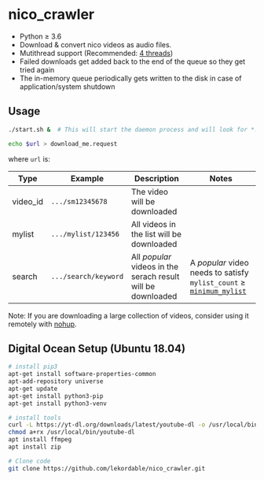 # nico_crawler

- Python ≥ 3.6
- Download & convert nico videos as audio files.
- Mutithread support (Recommended: [4 threads](config.json))
- Failed downloads get added back to the end of the queue so they get tried again
- The in-memory queue periodically gets written to the disk in case of application/system shutdown

## Usage

```bash
./start.sh &  # This will start the daemon process and will look for *.request files

echo $url > download_me.request
```

where `url` is:

|Type|Example|Description|Notes|
|---|---|---|---|
|video_id|`.../sm12345678`|The video will be downloaded|
|mylist|`.../mylist/123456`|All videos in the list will be downloaded|
|search|`.../search/keyword`|All _popular_ videos in the serach result will be downloaded| A _popular_ video needs to satisfy `mylist_count` ≥ [`minimum_mylist`](config.json)|

Note: If you are downloading a large collection of videos, consider using it remotely with [nohup](https://linux.die.net/man/1/nohup).

## Digital Ocean Setup (Ubuntu 18.04)

```bash
# install pip3
apt-get install software-properties-common
apt-add-repository universe
apt-get update
apt-get install python3-pip
apt-get install python3-venv

# install tools
curl -L https://yt-dl.org/downloads/latest/youtube-dl -o /usr/local/bin/youtube-dl
chmod a+rx /usr/local/bin/youtube-dl
apt install ffmpeg
apt install zip

# Clone code
git clone https://github.com/lekordable/nico_crawler.git
```
